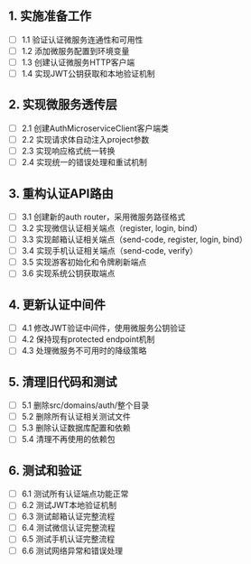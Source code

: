 ## 1. 实施准备工作
- [ ] 1.1 验证认证微服务连通性和可用性
- [ ] 1.2 添加微服务配置到环境变量
- [ ] 1.3 创建认证微服务HTTP客户端
- [ ] 1.4 实现JWT公钥获取和本地验证机制

## 2. 实现微服务透传层
- [ ] 2.1 创建AuthMicroserviceClient客户端类
- [ ] 2.2 实现请求体自动注入project参数
- [ ] 2.3 实现响应格式统一转换
- [ ] 2.4 实现统一的错误处理和重试机制

## 3. 重构认证API路由
- [ ] 3.1 创建新的auth router，采用微服务路径格式
- [ ] 3.2 实现微信认证相关端点（register, login, bind）
- [ ] 3.3 实现邮箱认证相关端点（send-code, register, login, bind）
- [ ] 3.4 实现手机认证相关端点（send-code, verify）
- [ ] 3.5 实现游客初始化和令牌刷新端点
- [ ] 3.6 实现系统公钥获取端点

## 4. 更新认证中间件
- [ ] 4.1 修改JWT验证中间件，使用微服务公钥验证
- [ ] 4.2 保持现有protected endpoint机制
- [ ] 4.3 处理微服务不可用时的降级策略

## 5. 清理旧代码和测试
- [ ] 5.1 删除src/domains/auth/整个目录
- [ ] 5.2 删除所有认证相关测试文件
- [ ] 5.3 删除认证数据库配置和依赖
- [ ] 5.4 清理不再使用的依赖包

## 6. 测试和验证
- [ ] 6.1 测试所有认证端点功能正常
- [ ] 6.2 测试JWT本地验证机制
- [ ] 6.3 测试邮箱认证完整流程
- [ ] 6.4 测试微信认证完整流程
- [ ] 6.5 测试手机认证完整流程
- [ ] 6.6 测试网络异常和错误处理